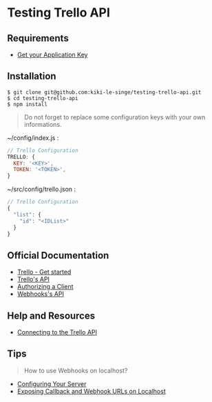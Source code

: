 # Testing Trello API

## Requirements

 * [Get your Application Key](https://trello.com/app-key)

## Installation

```shell
$ git clone git@github.com:kiki-le-singe/testing-trello-api.git
$ cd testing-trello-api
$ npm install
```

> Do not forget to replace some configuration keys with your own informations.

~/config/index.js :

```js
// Trello Configuration
TRELLO: {
  KEY: '<KEY>',
  TOKEN: '<TOKEN>',
}
```

~/src/config/trello.json :

```js
// Trello Configuration
{
  "list": {
    "id": "<IDList>"
  }
}
```

## Official Documentation

* [Trello - Get started](https://developers.trello.com/get-started/start-building)
* [Trello's API](https://developers.trello.com/advanced-reference)
* [Authorizing a Client](https://developers.trello.com/authorize)
* [Webhooks's API](https://developers.trello.com/apis/webhooks)

## Help and Resources

* [Connecting to the Trello API](https://larry-price.com/blog/2014/03/18/connecting-to-the-trello-api)

## Tips

> How to use Webhooks on localhost?

* [Configuring Your Server](https://developer.github.com/webhooks/configuring/)
* [Exposing Callback and Webhook URLs on Localhost](https://www.lullabot.com/articles/exposing-callback-and-webhook-urls-on-localhost)
